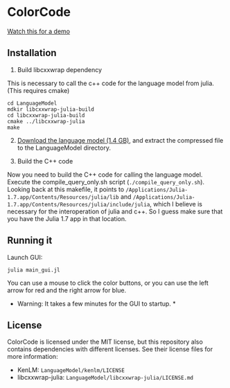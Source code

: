 # ColorCode

[Watch this for a demo](https://www.youtube.com/watch?v=HtPYEFwMhHo)

## Installation

1. Build libcxxwrap dependency

This is necessary to call the c++ code for the language model from julia. (This requires cmake)

    cd LanguageModel
    mdkir libcxxwrap-julia-build
    cd libcxxwrap-julia-build
    cmake ../libcxxwrap-julia
    make

2. [Download the language model (1.4 GB)](http://data.imagineville.org/lm/dec19_char/lm_dec19_char_huge_12gram.kenlm.gz), and extract the compressed file to the LanguageModel directory.
 
3. Build the C++ code

Now you need to build the C++ code for calling the language model. Execute the compile_query_only.sh script (``./compile_query_only.sh``). Looking back at this makefile, it points to ``/Applications/Julia-1.7.app/Contents/Resources/julia/lib`` and ``/Applications/Julia-1.7.app/Contents/Resources/julia/include/julia``, which I believe is necessary for the interoperation of julia and c++. So I guess make sure that you have the Julia 1.7 app in that location.

## Running it

Launch GUI:

    julia main_gui.jl
    
You can use a mouse to click the color buttons, or you can use the left arrow for red and the right arrow for blue.
    
* Warning: It takes a few minutes for the GUI to startup. *

    
## License

ColorCode is licensed under the MIT license, but this repository also contains dependencies with different licenses. See their license files for more information:
- KenLM: `LanguageModel/kenlm/LICENSE`
- libcxxwrap-julia: `LanguageModel/libcxxwrap-julia/LICENSE.md`

